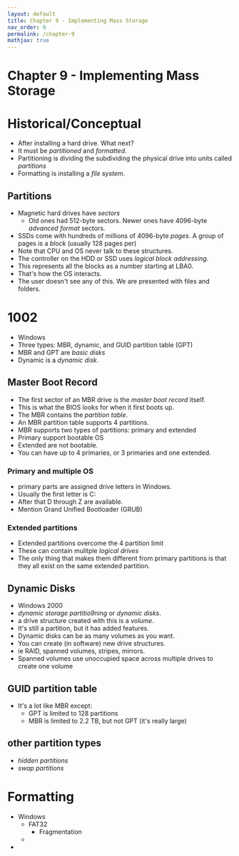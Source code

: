 ```yaml
---
layout: default
title: Chapter 9 - Implementing Mass Storage
nav_order: 9
permalink: /chapter-9
mathjax: true
---
```


Chapter 9 - Implementing Mass Storage
=====================================

# Historical/Conceptual

* After installing a hard drive. What next?
* It must be *partitioned* and *formatted*.
* Partitioning is dividing the subdividing the physical drive into units called *partitions*
* Formatting is installing a *file system*.

## Partitions

* Magnetic hard drives have *sectors*
    * Old ones had 512-byte sectors. Newer ones have 4096-byte *advanced format* sectors.
* SSDs come with hundreds of millions of 4096-byte *pages*. A group of pages is a *block* (usually 128 pages per)
* Note that CPU and OS never talk to these structures.
* The controller on the HDD or SSD uses *logical block addressing*.
* This represents all the blocks as a number starting at LBA0.
* That's how the OS interacts.
* The user doesn't see any of this. We are presented with files and folders.

# 1002

* Windows
* Three types: MBR, dynamic, and GUID partition table (GPT)
* MBR and GPT are *basic disks*
* Dynamic is a *dynamic disk*.

## Master Boot Record

* The first sector of an MBR drive is the *master boot record* itself.
* This is what the BIOS looks for when it first boots up.
* The MBR contains the *partition table*.
* An MBR partition table supports 4 partitions.
* MBR supports two types of partitions: primary and extended
* Primary support bootable OS
* Extended are not bootable.
* You can have up to 4 primaries, or 3 primaries and one extended.

### Primary and multiple OS

* primary parts are assigned drive letters in Windows.
* Usually the first letter is C:
* After that D through Z are available.
* Mention Grand Unified Bootloader (GRUB)

### Extended partitions

* Extended partitions overcome the 4 partition limit
* These can contain mulitple *logical drives*
* The only thing that makes them different from primary partitions is that they all exist on the same extended partition.

## Dynamic Disks

* Windows 2000
* *dynamic storage partitio9ning* or *dynamic disks*.
* a drive structure created with this is a *volume*.
* It's still a partition, but it has added features.
* Dynamic disks can be as many volumes as you want.
* You can create (in software) new drive structures.
* ie RAID, spanned volumes, stripes, mirrors.
* Spanned volumes use unoccupied space across multiple drives to create one volume

## GUID partition table

* It's a lot like MBR except:
    * GPT is limited to 128 partitions
    * MBR is limited to 2.2 TB, but not GPT (it's really large)

## other partition types

* *hidden partitions*
* *swap partitions*


# Formatting

* Windows
    * FAT32
        * Fragmentation
    * 
*
